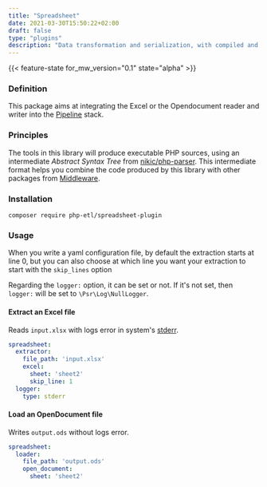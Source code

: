 ```yaml
---
title: "Spreadsheet"
date: 2021-03-30T15:50:22+02:00
draft: false
type: "plugins"
description: "Data transformation and serialization, with compiled and static mappers"
---
```


{{< feature-state for_mw_version="0.1" state="alpha" >}}

### Definition
This package aims at integrating the Excel or the Opendocument reader and writer into the
[Pipeline](https://github.com/php-etl/pipeline) stack.

### Principles
The tools in this library will produce executable PHP sources, using an intermediate _Abstract Syntax Tree_ from
[nikic/php-parser](https://github.com/nikic/PHP-Parser). This intermediate format helps you combine
the code produced by this library with other packages from [Middleware](https://github.com/php-etl).

### Installation
```
composer require php-etl/spreadsheet-plugin
```

### Usage
When you write a yaml configuration file, by default the extraction starts at line 0, but
you can also choose at which line you want your extraction to start with the `skip_lines` option

Regarding the `logger:` option, it can be set or not. If it's not set, then `logger:` will be set to `\Psr\Log\NullLogger`.

#### Extract an Excel file
Reads `input.xlsx` with logs error in system's [stderr](https://en.wikipedia.org/wiki/Standard_streams#Standard_error_(stderr)).

```yaml
spreadsheet:
  extractor:
    file_path: 'input.xlsx'
    excel:
      sheet: 'sheet2'
      skip_line: 1
  logger:
    type: stderr
```
#### Load an OpenDocument file
Writes `output.ods` without logs error.

```yaml
spreadsheet:
  loader:
    file_path: 'output.ods'
    open_document:
      sheet: 'sheet2'
```
